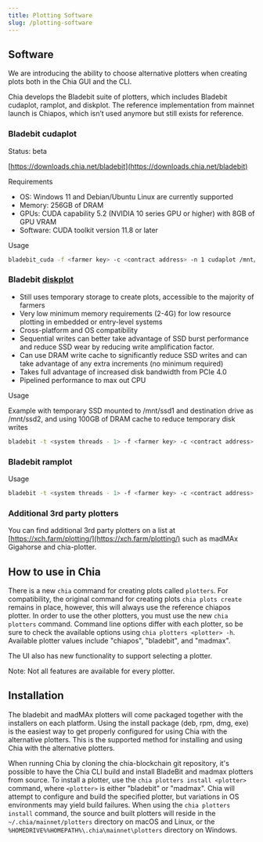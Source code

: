 ```yaml
---
title: Plotting Software
slug: /plotting-software
---
```


## Software

We are introducing the ability to choose alternative plotters when creating plots both in the Chia GUI and the CLI.

Chia develops the Bladebit suite of plotters, which includes Bladebit cudaplot, ramplot, and diskplot. The reference implementation from mainnet launch is Chiapos, which isn’t used anymore but still exists for reference.

### Bladebit cudaplot

Status: beta

[https://downloads.chia.net/bladebit](https://downloads.chia.net/bladebit)

Requirements

- OS: Windows 11 and Debian/Ubuntu Linux are currently supported
- Memory: 256GB of DRAM
- GPUs: CUDA capability 5.2 (NVIDIA 10 series GPU or higher) with 8GB of GPU VRAM
- Software: CUDA toolkit version 11.8 or later

Usage

```bash
bladebit_cuda -f <farmer key> -c <contract address> -n 1 cudaplot /mnt/ssd
```

### Bladebit [diskplot](https://www.chia.net/2022/08/08/announcing-bladebit-2-0/)

- Still uses temporary storage to create plots, accessible to the majority of farmers
- Very low minimum memory requirements (2-4G) for low resource plotting in embedded or entry-level systems
- Cross-platform and OS compatibility
- Sequential writes can better take advantage of SSD burst performance and reduce SSD wear by reducing write amplification factor.
- Can use DRAM write cache to significantly reduce SSD writes and can take advantage of any extra increments (no minimum required)
- Takes full advantage of increased disk bandwidth from PCIe 4.0
- Pipelined performance to max out CPU

Usage

Example with temporary SSD mounted to /mnt/ssd1 and destination drive as /mnt/ssd2, and using 100GB of DRAM cache to reduce temporary disk writes

```bash
bladebit -t <system threads - 1> -f <farmer key> -c <contract address> -n 1 diskplot -t1 /mnt/ssd1/ -b 64 --cache 100G -a /mnt/ssd2
```

### Bladebit ramplot

Usage

```bash
bladebit -t <system threads - 1> -f <farmer key> -c <contract address> -n 1 ramplot /mnt/ssd
```

### Additional 3rd party plotters

You can find additional 3rd party plotters on a list at [https://xch.farm/plotting/](https://xch.farm/plotting/) such as madMAx Gigahorse and chia-plotter.

## How to use in Chia

There is a new `chia` command for creating plots called `plotters`. For compatibility, the original command for creating plots `chia plots create` remains in place, however, this will always use the reference chiapos plotter. In order to use the other plotters, you must use the new `chia plotters` command. Command line options differ with each plotter, so be sure to check the available options using `chia plotters <plotter> -h`. Available plotter values include "chiapos", "bladebit", and "madmax".

The UI also has new functionality to support selecting a plotter.

Note: Not all features are available for every plotter.

## Installation

The bladebit and madMAx plotters will come packaged together with the installers on each platform. Using the install package (deb, rpm, dmg, exe) is the easiest way to get properly configured for using Chia with the alternative plotters. This is the supported method for installing and using Chia with the alternative plotters.

When running Chia by cloning the chia-blockchain git repository, it's possible to have the Chia CLI build and install BladeBit and madmax plotters from source. To install a plotter, use the `chia plotters install <plotter>` command, where `<plotter>` is either "bladebit" or "madmax". Chia will attempt to configure and build the specified plotter, but variations in OS environments may yield build failures. When using the `chia plotters install` command, the source and built plotters will reside in the `~/.chia/mainnet/plotters` directory on macOS and Linux, or the `%HOMEDRIVE%%HOMEPATH%\.chia\mainnet\plotters` directory on Windows.
